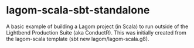 # lagom-scala-sbt-standalone
A basic example of building a Lagom project (in Scala) to run outside of the Lightbend Production Suite (aka ConductR).
This was initially created from the lagom-scala template (sbt new lagom/lagom-scala.g8).
